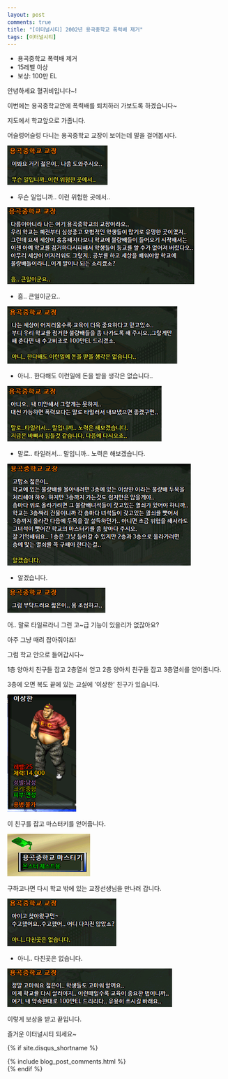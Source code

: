 ```yaml
---
layout: post
comments: true
title: "[이터널시티] 2002년 용곡중학교 폭력배 제거"
tags: [이터널시티]
---
```


- 용곡중학교 폭력배 제거
- 15레벨 이상
- 보상: 100만 EL

안녕하세요 혈귀비입니다~!

이번에는 용곡중학교안에 폭력배를 퇴치하러 가보도록 하겠습니다~

지도에서 학교앞으로 가줍니다.

어슬렁어슬렁 다니는 용곡중학교 교장이 보이는데 말을 걸어봅시다.

![eternalcity](/assets/image/eternalcity/2002/2002062.PNG)

- 무슨 일입니까.. 이런 위험한 곳에서..

![eternalcity](/assets/image/eternalcity/2002/2002063.PNG)

- 흠.. 큰일이군요..

![eternalcity](/assets/image/eternalcity/2002/2002064.PNG)

- 아니.. 한다해도 이런일에 돈을 받을 생각은 없습니다..

![eternalcity](/assets/image/eternalcity/2002/2002065.PNG)

- 말로.. 타일러서... 말입니까.. 노력은 해보겠습니다.

![eternalcity](/assets/image/eternalcity/2002/2002066.PNG)

- 알겠습니다.

![eternalcity](/assets/image/eternalcity/2002/2002067.PNG)

어.. 말로 타일르라니 그런 고~급 기능이 있을리가 없잖아요?

아주 그냥 때려 잡아줘야죠!

그럼 학교 안으로 들어갑시다~

1층 양아치 친구들 잡고 2층열쇠 얻고 2층 양아치 친구들 잡고 3층열쇠를 얻어줍니다.

3층에 오면 복도 끝에 있는 교실에 '이상한' 친구가 있습니다.

![eternalcity](/assets/image/eternalcity/2002/2002068.PNG)

이 친구를 잡고 마스터키를 얻어줍니다.

![eternalcity](/assets/image/eternalcity/2002/2002069.PNG)

구하고나면 다시 학교 밖에 있는 교장선생님을 만나러 갑니다.

![eternalcity](/assets/image/eternalcity/2002/2002070.PNG)

- 아니.. 다친곳은 없습니다.

![eternalcity](/assets/image/eternalcity/2002/2002071.PNG)

이렇게 보상을 받고 끝입니다.

즐거운 이터널시티 되세요~

{% if site.disqus_shortname %}
<div class="comments">
  {% include blog_post_comments.html %}
</div>
{% endif %}

<div id="disqus_thread"></div>